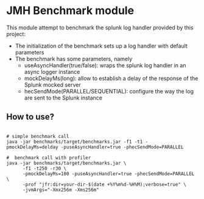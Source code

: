 # JMH Benchmark module

This module attempt to benchmark the splunk log handler provided by this project:

- The initialization of the benchmark sets up a log handler with default parameters
- The benchmark has some parameters, namely
    - useAsyncHandler(true/false): wraps the splunk log handler in an async logger instance
    - mockDelayMs(long): allow to establish a delay of the response of the Splunk mocked server
    - hecSendMode(PARALLEL/SEQUENTIAL): configure the way the log are sent to the Splunk instance

## How to use? 

```shell

# simple benchmark call
java -jar benchmarks/target/benchmarks.jar -f1 -t1 -pmockDelayMs=delday -puseAsyncHandler=true -phecSendMode=PARALLEL

#  benchmark call with profiler
java -jar benchmarks/target/benchmarks.jar \
      -f1 -t250 -r30 \
      -pmockDelayMs=100 -puseAsyncHandler=true -phecSendMode=PARALLEL \
      -prof "jfr:dir=your-dir-$(date +%Y%m%d-%H%M);verbose=true" \
      -jvmArgs="-Xmx256m -Xms256m"
```
  